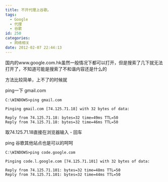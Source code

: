 ```yaml
---
title: 不开代理上谷歌。
tags:
  - Google
  - 代理
  - 谷歌
id: 250
categories:
  - 网络相关
date: 2012-02-07 22:44:13
---
```


国内的www.google.com.hk虽然一般情况下都可以打开，但是搜索了几下就无法打开了，不知道可能是搜索了不和谐内容还是什么的

方法比较简单，上不了的时候就

ping一下 gmail.com
```
C:\WINDOWS>ping gmail.com

Pinging gmail.com [74.125.71.18] with 32 bytes of data:

Reply from 74.125.71.18: bytes=32 time=49ms TTL=50
Reply from 74.125.71.18: bytes=32 time=46ms TTL=50
```

取74.125.71.18直接在浏览器输入 - 回车

ping 谷歌其他站点也是可以的呵呵

```
C:\WINDOWS>ping code.google.com

Pinging code.l.google.com [74.125.71.101] with 32 bytes of data:

Reply from 74.125.71.101: bytes=32 time=48ms TTL=50
Reply from 74.125.71.101: bytes=32 time=44ms TTL=50
```